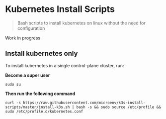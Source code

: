 # Kubernetes Install Scripts

> Bash scripts to install kubernetes on linux without the need for configuration

Work in progress

## Install kubernetes only

To install kubernetes in a single control-plane cluster, run:

**Become a super user**

```
sudo su
```

**Then run the following command**

```
curl -s https://raw.githubusercontent.com/microenv/k3s-install-scripts/master/install-k3s.sh | bash -s && sudo source /etc/profile && sudo /etc/profile.d/kubernetes.conf
```
